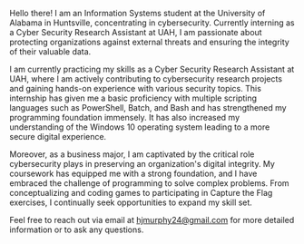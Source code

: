 Hello there! I am an Information Systems student at the University of Alabama in Huntsville, concentrating in cybersecurity. Currently interning as a Cyber Security Research Assistant at UAH, I am passionate about protecting organizations against external threats and ensuring the integrity of their valuable data. 

I am currently practicing my skills as a Cyber Security Research Assistant at UAH, where I am actively contributing to cybersecurity research projects and gaining hands-on experience with various security topics. This internship has given me a basic proficiency with multiple scripting languages such as PowerShell, Batch, and Bash and has strengthened my programming foundation immensely. It has also increased my understanding of the Windows 10 operating system leading to a more secure digital experience.

Moreover, as a business major, I am captivated by the critical role cybersecurity plays in preserving an organization's digital integrity. My coursework has equipped me with a strong foundation, and I have embraced the challenge of programming to solve complex problems. From conceptualizing and coding games to participating in Capture the Flag exercises, I continually seek opportunities to expand my skill set.

Feel free to reach out via email at hjmurphy24@gmail.com for more detailed information or to ask any questions.
